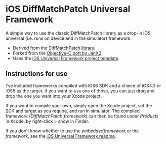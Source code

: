 iOS DiffMatchPatch Universal Framework
===============================================
A simple way to use the classic DiffMatchPatch library as a drop-in iOS universal (i.e. runs on device and in the simulator) framework.

* Derived from the [DiffMatchPatch library](http://code.google.com/p/google-diff-match-patch/).
* Forked from the [Objective-C port by JanX2](https://github.com/JanX2/google-diff-match-patch-Objective-C).
* Uses the [iOS Universal Framework project template](https://github.com/kstenerud/iOS-Universal-Framework).


Instructions for use
-----

I've included frameworks compiled with iOS6 SDK and a choice of iOS4.3 or iOS5 as the target. If you want to use one of those, you can just drag and drop the one you want into your Xcode project.

If you want to compile your own, simply open the Xcode project, set the SDK and target as you require, and run in simulator. The compiled framework (*DiffMatchPatch.framework*) can then be found under *Products* in Xcode, by right-click > show in Finder.

If you don't know whether to use the *embeddedframework* or the *framework*, see the [iOS Universal Framework readme](https://github.com/kstenerud/iOS-Universal-Framework).